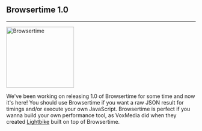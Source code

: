 ## Browsertime 1.0
* * *
[<img src="{{site.baseurl}}/img/browsertime-ff-chrome.png" class="pull-left img-big" alt="Browsertime" width="180" height="162">]({{site.baseurl}}/documentation/browsertime)

We've been working on releasing 1.0 of Browsertime for some time and now it's here! You should use Browsertime if you want a raw JSON result for timings and/or execute your own JavaScript. Browsertime is perfect if you wanna build your own performance tool, as VoxMedia did when they created [Lightbike](https://github.com/voxmedia/lightbike) built on top of Browsertime.
